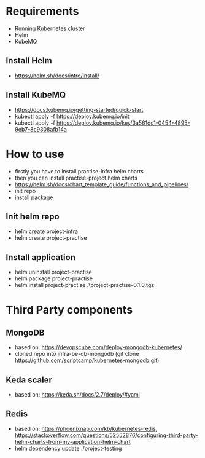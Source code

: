 # Requirements
- Running Kubernetes cluster
- Helm
- KubeMQ

## Install Helm
- https://helm.sh/docs/intro/install/

## Install KubeMQ
- https://docs.kubemq.io/getting-started/quick-start
- kubectl apply -f https://deploy.kubemq.io/init
- kubectl apply -f https://deploy.kubemq.io/key/3a561dc1-0454-4895-9eb7-8c9308afb14a

# How to use
- firstly you have to install practise-infra helm charts
- then you can install practise-project helm charts
- https://helm.sh/docs/chart_template_guide/functions_and_pipelines/
- init repo
- install package

## Init helm repo
- helm create project-infra 
- helm create project-practise 

## Install application
- helm uninstall project-practise
- helm package project-practise
- helm install project-practise .\project-practise-0.1.0.tgz

# Third Party components

## MongoDB
- based on: https://devopscube.com/deploy-mongodb-kubernetes/
- cloned repo into infra-be-db-mongodb (git clone https://github.com/scriptcamp/kubernetes-mongodb.git)

## Keda scaler
- based on: https://keda.sh/docs/2.7/deploy/#yaml

## Redis
- based on: https://phoenixnap.com/kb/kubernetes-redis, https://stackoverflow.com/questions/52552876/configuring-third-party-helm-charts-from-my-application-helm-chart
- helm dependency update ./project-testing